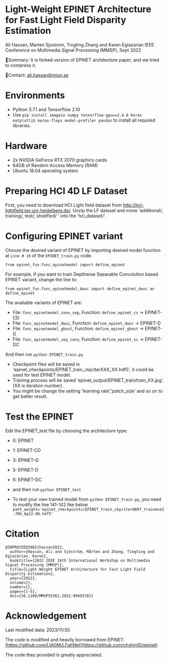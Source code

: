 # Light-Weight EPINET Architecture for Fast Light Field Disparity Estimation
Ali Hassan, Marten Sjostrom, Tingting Zhang and Karen Egiazarian
IEEE Conference on Multimedia Signal Processing (MMSP), Sept 2022 

:page_facing_up:Summary: It is forked version of EPINET architecture paper, and we tried to compress it.

:e-mail:Contact: ali.hassan@miun.se

# Environments
- Python 3.7.1 and Tensorflow 2.10
- Use `pip install imageio numpy tensorflow-gpu==2.4.0 keras matplotlib keras-flops model-profiler pandas` to install all required libraries.

# Hardware
- 2x NVIDIA GeForce RTX 2070 graphics cards
- 64GB of Random Access Memory (RAM)
- Ubuntu 18.04 operating system

# Preparing HCI 4D LF Dataset
 First, you need to download HCI Light field dataset from http://hci-lightfield.iwr.uni-heidelberg.de/.
 Unzip the LF dataset and move 'additional/, training/, test/, stratified/ ' into the 'hci_dataset/'.

 # Configuring EPINET variant
 Choose the desired variant of EPINET by importing desired model function at `Line # 16` of the `EPINET_train.py` code. 
 
 `from epinet_fun.func_epinetmodel import define_epinet`
 
 For example, if you want to train Depthwise Separable Convolution based EPINET variant, change the line to:
 
 `from epinet_fun.func_epinetmodel_dwsc import define_epinet_dwsc as define_epinet`

 The available variants of EPINET are:
 - File: `func_epinetmodel_conv_sep`, Function: `define_epinet_cs` -> EPINET-CD
 - File: `func_epinetmodel_dwsc`, Function: `define_epinet_dwsc` -> EPINET-D
 - File: `func_epinetmodel_ghost`, Function: `define_epinet_ghost` -> EPINET-G
 - File: `func_epinetmodel_sep_conv`, Function: `define_epinet_sc` -> EPINET-DC
 
 And then run
  `python EPINET_train.py`
 
 - Checkpoint files will be saved in 'epinet_checkpoints/EPINET_train_ckp/iterXXX_XX.hdf5', it could be used for test EPINET model.
 - Training process will be saved 'epinet_output/EPINET_train/train_XX.jpg'. (XX is iteration number). 
 - You might be change the setting 'learning rate','patch_size' and so on to get better result.

# Test the EPINET
 Edit the EPINET_test file by choosing the architecture type:
 - 0: EPINET
 - 1: EPINET-CD
 - 3: EPINET-G
 - 5: EPINET-D
 - 6: EPINET-DC

 - and then run
`python EPINET_test`

 - To test your own trained model from `python EPINET_train.py`, you need to modify the line 141-142 like below
`path_weight='epinet_checkpoints/EPINET_train_ckp/iter0097_trainmse2.706_bp12.06.hdf5'`

# Citation
```
@INPROCEEDINGS{hassan2022,
  author={Hassan, Ali and Sjöström, Mårten and Zhang, Tingting and Egiazarian, Karen},
  booktitle={2022 IEEE 24th International Workshop on Multimedia Signal Processing (MMSP)}, 
  title={Light-Weight EPINET Architecture for Fast Light Field Disparity Estimation}, 
  year={2022},
  volume={},
  number={},
  pages={1-5},
  doi={10.1109/MMSP55362.2022.9949378}}
```


# Acknowledgement

Last modified data: 2023/11/30.

The code is modified and heavily borrowed from EPINET: [https://github.com/LIAGM/LFattNet](https://github.com/chshin10/epinet)

The code they provided is greatly appreciated.
